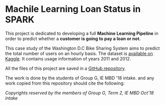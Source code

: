 # Machile Learning Loan Status in SPARK

This project is dedicated to developing a full **Machine Learning Pipeline** in order to predict whether a **customer is going to pay a loan or not.**

This case study of the Washington D.C Bike Sharing System aims to predict the total number of users on an hourly basis. The dataset is [available on Kaggle](https://www.kaggle.com/c/loan-default-prediction). It contains usage information of years 2011 and 2012.

All the files of this project are saved in a [GitHub repository](https://github.com/stsentemeidis/Machine_Learning_LoanStatus).

The work is done by the students of Group G, IE MBD '18 intake. and any work copied from this repository should cite the following:   

*Copyrights reserved by the members of Group G, Term 2, IE MBD Oct'18 intake*
